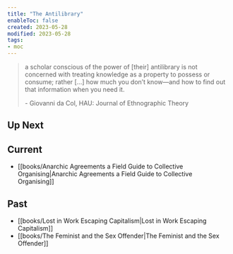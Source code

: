 ```yaml
---
title: "The Antilibrary"
enableToc: false
created: 2023-05-28
modified: 2023-05-28
tags:
- moc
---
```


> a scholar conscious of the power of [their] antilibrary is not concerned with treating knowledge as a property to possess or consume; rather [...] how much you don’t know—and how to find out that information when you need it.
> 
> \- Giovanni da Col, HAU: Journal of Ethnographic Theory

## Up Next


## Current

- [[books/Anarchic Agreements a Field Guide to Collective Organising|Anarchic Agreements a Field Guide to Collective Organising]]

## Past

- [[books/Lost in Work Escaping Capitalism|Lost in Work Escaping Capitalism]]
- [[books/The Feminist and the Sex Offender|The Feminist and the Sex Offender]]